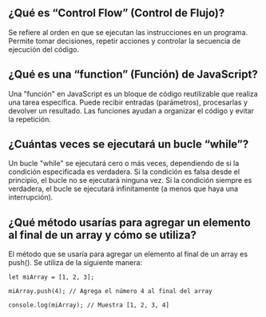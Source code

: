 ## ¿Qué es “Control Flow” (Control de Flujo)?

Se refiere al orden en que se ejecutan las instrucciones en un programa. Permite tomar decisiones, repetir acciones y controlar la secuencia de ejecución del código.

## ¿Qué es una “function” (Función) de JavaScript?

Una "función" en JavaScript es un bloque de código reutilizable que realiza una tarea específica. Puede recibir entradas (parámetros), procesarlas y devolver un resultado. Las funciones ayudan a organizar el código y evitar la repetición.

## ¿Cuántas veces se ejecutará un bucle “while”?

Un bucle "while" se ejecutará cero o más veces, dependiendo de si la condición especificada es verdadera. Si la condición es falsa desde el principio, el bucle no se ejecutará ninguna vez. Si la condición siempre es verdadera, el bucle se ejecutará infinitamente (a menos que haya una interrupción).

## ¿Qué método usarías para agregar un elemento al final de un array y cómo se utiliza?

El método que se usaría para agregar un elemento al final de un array es push(). Se utiliza de la siguiente manera:


`let miArray = [1, 2, 3];`

`miArray.push(4); // Agrega el número 4 al final del array`

`console.log(miArray); // Muestra [1, 2, 3, 4]`
